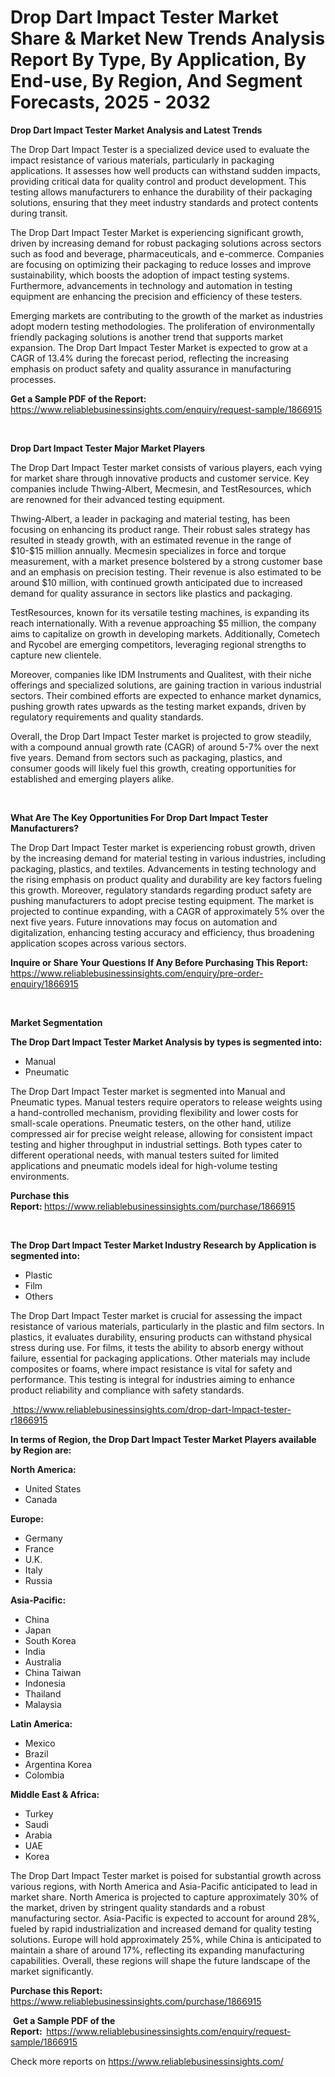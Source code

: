 <p><h1>Drop Dart lmpact Tester Market Share & Market New Trends Analysis Report By Type, By Application, By End-use, By Region, And Segment Forecasts, 2025 - 2032</h1></p><p><strong>Drop Dart lmpact Tester Market Analysis and Latest Trends</strong></p>
<p><p>The Drop Dart Impact Tester is a specialized device used to evaluate the impact resistance of various materials, particularly in packaging applications. It assesses how well products can withstand sudden impacts, providing critical data for quality control and product development. This testing allows manufacturers to enhance the durability of their packaging solutions, ensuring that they meet industry standards and protect contents during transit.</p><p>The Drop Dart Impact Tester Market is experiencing significant growth, driven by increasing demand for robust packaging solutions across sectors such as food and beverage, pharmaceuticals, and e-commerce. Companies are focusing on optimizing their packaging to reduce losses and improve sustainability, which boosts the adoption of impact testing systems. Furthermore, advancements in technology and automation in testing equipment are enhancing the precision and efficiency of these testers.</p><p>Emerging markets are contributing to the growth of the market as industries adopt modern testing methodologies. The proliferation of environmentally friendly packaging solutions is another trend that supports market expansion. The Drop Dart Impact Tester Market is expected to grow at a CAGR of 13.4% during the forecast period, reflecting the increasing emphasis on product safety and quality assurance in manufacturing processes.</p></p>
<p><strong>Get a Sample PDF of the Report:&nbsp;</strong> <a href="https://www.reliablebusinessinsights.com/enquiry/request-sample/1866915?utm_campaign=2246&utm_medium=2&utm_source=Github&utm_content=ia&utm_term=28022025&utm_id=drop-dart-lmpact-tester">https://www.reliablebusinessinsights.com/enquiry/request-sample/1866915</a></p>
<p>&nbsp;</p>
<p><strong>Drop Dart lmpact Tester Major Market Players</strong></p>
<p><p>The Drop Dart Impact Tester market consists of various players, each vying for market share through innovative products and customer service. Key companies include Thwing-Albert, Mecmesin, and TestResources, which are renowned for their advanced testing equipment. </p><p>Thwing-Albert, a leader in packaging and material testing, has been focusing on enhancing its product range. Their robust sales strategy has resulted in steady growth, with an estimated revenue in the range of $10-$15 million annually. Mecmesin specializes in force and torque measurement, with a market presence bolstered by a strong customer base and an emphasis on precision testing. Their revenue is also estimated to be around $10 million, with continued growth anticipated due to increased demand for quality assurance in sectors like plastics and packaging.</p><p>TestResources, known for its versatile testing machines, is expanding its reach internationally. With a revenue approaching $5 million, the company aims to capitalize on growth in developing markets. Additionally, Cometech and Rycobel are emerging competitors, leveraging regional strengths to capture new clientele.</p><p>Moreover, companies like IDM Instruments and Qualitest, with their niche offerings and specialized solutions, are gaining traction in various industrial sectors. Their combined efforts are expected to enhance market dynamics, pushing growth rates upwards as the testing market expands, driven by regulatory requirements and quality standards.</p><p>Overall, the Drop Dart Impact Tester market is projected to grow steadily, with a compound annual growth rate (CAGR) of around 5-7% over the next five years. Demand from sectors such as packaging, plastics, and consumer goods will likely fuel this growth, creating opportunities for established and emerging players alike.</p></p>
<p>&nbsp;</p>
<p><strong>What Are The Key Opportunities For Drop Dart lmpact Tester Manufacturers?</strong></p>
<p><p>The Drop Dart Impact Tester market is experiencing robust growth, driven by the increasing demand for material testing in various industries, including packaging, plastics, and textiles. Advancements in testing technology and the rising emphasis on product quality and durability are key factors fueling this growth. Moreover, regulatory standards regarding product safety are pushing manufacturers to adopt precise testing equipment. The market is projected to continue expanding, with a CAGR of approximately 5% over the next five years. Future innovations may focus on automation and digitalization, enhancing testing accuracy and efficiency, thus broadening application scopes across various sectors.</p></p>
<p><strong>Inquire or Share Your Questions If Any Before Purchasing This Report:</strong> <a href="https://www.reliablebusinessinsights.com/enquiry/pre-order-enquiry/1866915?utm_campaign=2246&utm_medium=2&utm_source=Github&utm_content=ia&utm_term=28022025&utm_id=drop-dart-lmpact-tester">https://www.reliablebusinessinsights.com/enquiry/pre-order-enquiry/1866915</a></p>
<p>&nbsp;</p>
<p><strong>Market Segmentation</strong></p>
<p><strong>The Drop Dart lmpact Tester Market Analysis by types is segmented into:</strong></p>
<p><ul><li>Manual</li><li>Pneumatic</li></ul></p>
<p><p>The Drop Dart Impact Tester market is segmented into Manual and Pneumatic types. Manual testers require operators to release weights using a hand-controlled mechanism, providing flexibility and lower costs for small-scale operations. Pneumatic testers, on the other hand, utilize compressed air for precise weight release, allowing for consistent impact testing and higher throughput in industrial settings. Both types cater to different operational needs, with manual testers suited for limited applications and pneumatic models ideal for high-volume testing environments.</p></p>
<p><strong>Purchase this Report:&nbsp;</strong><a href="https://www.reliablebusinessinsights.com/purchase/1866915?utm_campaign=2246&utm_medium=2&utm_source=Github&utm_content=ia&utm_term=28022025&utm_id=drop-dart-lmpact-tester">https://www.reliablebusinessinsights.com/purchase/1866915</a></p>
<p>&nbsp;</p>
<p><strong>The Drop Dart lmpact Tester Market Industry Research by Application is segmented into:</strong></p>
<p><ul><li>Plastic</li><li>Film</li><li>Others</li></ul></p>
<p><p>The Drop Dart Impact Tester market is crucial for assessing the impact resistance of various materials, particularly in the plastic and film sectors. In plastics, it evaluates durability, ensuring products can withstand physical stress during use. For films, it tests the ability to absorb energy without failure, essential for packaging applications. Other materials may include composites or foams, where impact resistance is vital for safety and performance. This testing is integral for industries aiming to enhance product reliability and compliance with safety standards.</p></p>
<p><a href="https://www.reliablebusinessinsights.com/drop-dart-lmpact-tester-r1866915?utm_campaign=2246&utm_medium=2&utm_source=Github&utm_content=ia&utm_term=28022025&utm_id=drop-dart-lmpact-tester">&nbsp;https://www.reliablebusinessinsights.com/drop-dart-lmpact-tester-r1866915</a></p>
<p><strong>In terms of Region, the Drop Dart lmpact Tester Market Players available by Region are:</strong></p>
<p>
    <p> <strong> North America: </strong>
        <ul>
            <li>United States</li>
            <li>Canada</li>
        </ul>
        </p> 
    <p> <strong> Europe: </strong>
        <ul>
            <li>Germany</li>
            <li>France</li>
            <li>U.K.</li>
            <li>Italy</li>
            <li>Russia</li>
        </ul>
        </p> 
    <p> <strong> Asia-Pacific: </strong>
        <ul>
            <li>China</li>
            <li>Japan</li>
            <li>South Korea</li>
            <li>India</li>
            <li>Australia</li>
            <li>China Taiwan</li>
            <li>Indonesia</li>
            <li>Thailand</li>
            <li>Malaysia</li>
        </ul>
        </p> 
    <p> <strong> Latin America: </strong>
        <ul>
            <li>Mexico</li>
            <li>Brazil</li>
            <li>Argentina Korea</li>
            <li>Colombia</li>
        </ul>
        </p> 
    <p> <strong> Middle East & Africa: </strong>
        <ul>
            <li>Turkey</li>
            <li>Saudi</li>
            <li>Arabia</li>
            <li>UAE</li>
            <li>Korea</li>
        </ul>
    </p>
    </p>
<p><p>The Drop Dart Impact Tester market is poised for substantial growth across various regions, with North America and Asia-Pacific anticipated to lead in market share. North America is projected to capture approximately 30% of the market, driven by stringent quality standards and a robust manufacturing sector. Asia-Pacific is expected to account for around 28%, fueled by rapid industrialization and increased demand for quality testing solutions. Europe will hold approximately 25%, while China is anticipated to maintain a share of around 17%, reflecting its expanding manufacturing capabilities. Overall, these regions will shape the future landscape of the market significantly.</p></p>
<p><strong>Purchase this Report: </strong><a href="https://www.reliablebusinessinsights.com/purchase/1866915?utm_campaign=2246&utm_medium=2&utm_source=Github&utm_content=ia&utm_term=28022025&utm_id=drop-dart-lmpact-tester">https://www.reliablebusinessinsights.com/purchase/1866915</a></p>
<p>&nbsp;<strong>Get a Sample PDF of the Report:&nbsp;&nbsp;</strong><a href="https://www.reliablebusinessinsights.com/enquiry/request-sample/1866915?utm_campaign=2246&utm_medium=2&utm_source=Github&utm_content=ia&utm_term=28022025&utm_id=drop-dart-lmpact-tester">https://www.reliablebusinessinsights.com/enquiry/request-sample/1866915</a></p>
<p><strong></strong></p>
<p>Check more reports on <a href="https://www.reliablebusinessinsights.com/?utm_campaign=2246&utm_medium=2&utm_source=Github&utm_content=ia&utm_term=28022025&utm_id=drop-dart-lmpact-tester">https://www.reliablebusinessinsights.com/</a></p>